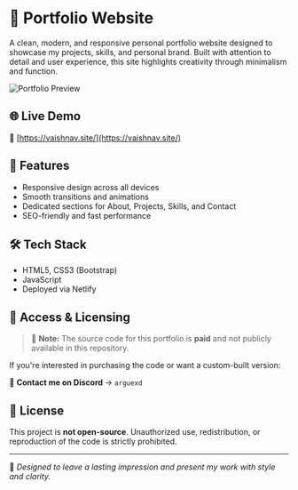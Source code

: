 # 💼 Portfolio Website

A clean, modern, and responsive personal portfolio website designed to showcase my projects, skills, and personal brand. Built with attention to detail and user experience, this site highlights creativity through minimalism and function.

![Portfolio Preview](https://media.discordapp.net/attachments/1203376606710857789/1359922024440529137/image.png?ex=67f93d94&is=67f7ec14&hm=b14aef9c8eeb551d1b6a8c4c8ddd214cc6b2fcf7c7393e7047a9eb8b8882488c&=&format=webp&quality=lossless&width=1756&height=800)

## 🌐 Live Demo

🔗 [https://vaishnav.site/](https://vaishnav.site/)

## 🚀 Features

- Responsive design across all devices
- Smooth transitions and animations
- Dedicated sections for About, Projects, Skills, and Contact
- SEO-friendly and fast performance

## 🛠️ Tech Stack

- HTML5, CSS3 (Bootstrap)
- JavaScript 
- Deployed via Netlify

## 📜 Access & Licensing

> 🛑 **Note:** The source code for this portfolio is **paid** and not publicly available in this repository.

If you're interested in purchasing the code or want a custom-built version:

📩 **Contact me on Discord** → `arguexd`

## 📎 License

This project is **not open-source**. Unauthorized use, redistribution, or reproduction of the code is strictly prohibited.

---

🧠 *Designed to leave a lasting impression and present my work with style and clarity.*
